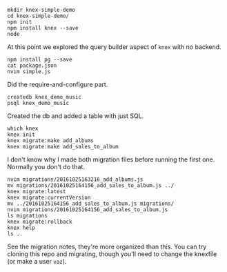 ```terminal
mkdir knex-simple-demo
cd knex-simple-demo/
npm init
npm install knex --save
node
```

At this point we explored the query builder aspect of `knex` with no backend.

```terminal
npm install pg --save
cat package.json
nvim simple.js
```

Did the require-and-configure part.

```terminal
createdb knex_demo_music
psql knex_demo_music
```

Created the db and added a table with just SQL.

```terminal
which knex
knex init
knex migrate:make add_albums
knex migrate:make add_sales_to_album
```

I don't know why I made both migration files before running the first one.
Normally you don't do that.

```terminal
nvim migrations/20161025163216_add_albums.js 
mv migrations/20161025164156_add_sales_to_album.js ../
knex migrate:latest
knex migrate:currentVersion
mv ../20161025164156_add_sales_to_album.js migrations/
nvim migrations/20161025164156_add_sales_to_album.js 
ls migrations
knex migrate:rollback
knex help
ls ..
```

See the migration notes, they're more organized than this. You can try cloning this repo and migrating, though you'll need to change the knexfile (or make a user `vaz`).

